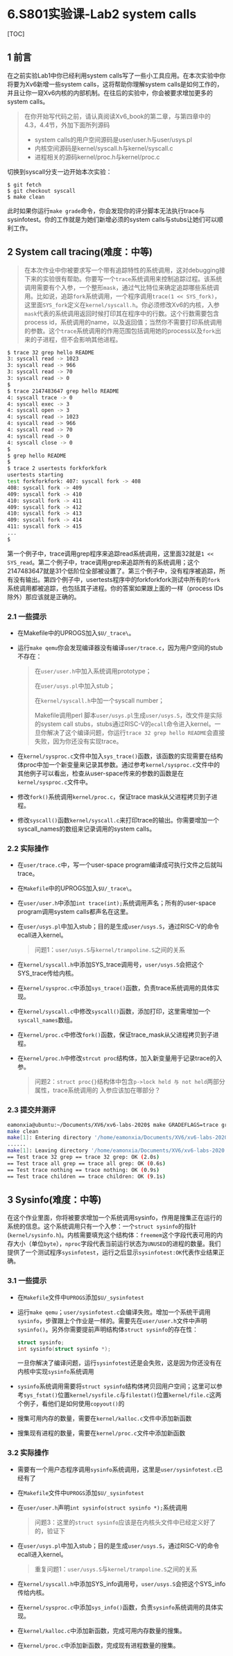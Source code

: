 # 6.S801实验课-Lab2 system calls

[TOC]

## 1 前言

在之前实验Lab1中你已经利用system calls写了一些小工具应用。在本次实验中你将要为Xv6新增一些system calls，这将帮助你理解system calls是如何工作的，并且让你一窥Xv6内核的内部机制。在往后的实验中，你会被要求增加更多的system calls。

> 在你开始写代码之前，请认真阅读Xv6_book的第二章，与第四章中的4.3，4.4节，外加下面所列源码
>
> - system calls的用户空间源码是user/user.h与user/usys.pl
> - 内核空间源码是kernel/syscall.h与kernel/syscall.c
> - 进程相关的源码kernel/proc.h与kernel/proc.c

切换到syscall分支一边开始本次实验：

```bahs
$ git fetch
$ git checkout syscall
$ make clean
```

此时如果你运行`make grade`命令，你会发现你的评分脚本无法执行trace与sysinfotest。你的工作就是为她们新增必须的system calls与stubs让她们可以顺利工作。

## 2 System call tracing(难度：中等)

> 在本次作业中你被要求写一个带有追踪特性的系统调用，这对debugging接下来的实验很有帮助。你要写一个`trace`系统调用来控制追踪过程。该系统调用需要有个入参，一个整形`mask`，通过气比特位来确定追踪哪些系统调用。比如说，追踪`fork`系统调用，一个程序调用`trace(1 << SYS_fork)`，这里面`SYS_fork`定义在`kernel/syscall.h`。你必须修改Xv6的内核，入参`mask`代表的系统调用返回时候打印其在程序中的行数。这个行数需要包含process id，系统调用的name，以及返回值；当然你不需要打印系统调用的参数。这个`trace`系统调用的作用范围包括调用她的process以及`fork`出来的子进程，但不会影响其他进程。

```bash
$ trace 32 grep hello README
3: syscall read -> 1023
3: syscall read -> 966
3: syscall read -> 70
3: syscall read -> 0
$
$ trace 2147483647 grep hello README
4: syscall trace -> 0
4: syscall exec -> 3
4: syscall open -> 3
4: syscall read -> 1023
4: syscall read -> 966
4: syscall read -> 70
4: syscall read -> 0
4: syscall close -> 0
$
$ grep hello README
$
$ trace 2 usertests forkforkfork
usertests starting
test forkforkfork: 407: syscall fork -> 408
408: syscall fork -> 409
409: syscall fork -> 410
410: syscall fork -> 411
409: syscall fork -> 412
410: syscall fork -> 413
409: syscall fork -> 414
411: syscall fork -> 415
...
$   
```

第一个例子中，trace调用grep程序来追踪read系统调用，这里面32就是`1 << SYS_read`。第二个例子中，trace调用grep来追踪所有的系统调用；这个2147483647就是31个低阶位全部被设置了。第三个例子中，没有程序被追踪，所有没有输出。第四个例子中，usertests程序中的forkforkfork测试中所有的`fork`系统调用都被追踪，也包括其子进程。你的答案如果跟上面的一样（process IDs除外）那应该就是正确的。

### 2.1 一些提示

* 在Makefile中的UPROGS加入`$U/_trace\`。

* 运行`make qemu`你会发现编译器没有编译`user/trace.c`，因为用户空间的stub不存在：

  > 在`user/user.h`中加入系统调用prototype； 
  >
  > 在`user/usys.pl`中加入stub；
  >
  > 在`kernel/syscall.h`中加一个syscall number；
  >
  > Makefile调用perl 脚本`user/usys.pl`生成`user/usys.S`，改文件是实际的system call stubs，stubs通过RISC-V的`ecall`命令进入kernel。一旦你解决了这个编译问题，你运行`trace 32 grep hello README`会直接失败，因为你还没有实现trace。

* 在`kernel/sysproc.c`文件中加入`sys_trace()`函数，该函数的实现需要在结构体proc中加一个新变量来记录其参数。通过参考`kernel/sysproc.c`文件中的其他例子可以看出，检查从user-space传来的参数的函数是在`kernel/sysproc.c`文件中。
* 修改`fork()`系统调用`kernel/proc.c`，保证trace mask从父进程拷贝到子进程。
* 修改`syscall()`函数`kernel/syscall.c`来打印trace的输出。你需要增加一个syscall_names的数组来记录调用的system calls。

### 2.2 实际操作

* 在`user/trace.c`中，写一个user-space program编译成可执行文件之后就叫trace。

* 在`Makefile`中的UPROGS加入`$U/_trace\`。

* 在`user/user.h`中添加`int trace(int);`系统调用声名；所有的user-space program调用system calls都声名在这里。

* 在`user/usys.pl`中加入stub；目的是生成`user/usys.S`，通过RISC-V的命令ecall进入kernel。

  > 问题1：`user/usys.S`与`kernel/trampoline.S`之间的关系

* 在`kernel/syscall.h`中添加SYS_trace调用号，`user/usys.S`会把这个SYS_trace传给内核。

* 在`kernel/sysproc.c`中添加`sys_trace()`函数，负责trace系统调用的具体实现。

* 在`kernel/syscall.c`中修改`syscall()`函数，添加打印，这里需增加一个`syscall_names`数组。

* 在`kernel/proc.c`中修改`fork()`函数，保证trace_mask从父进程拷贝到子进程。

* 在`kernel/proc.h`中修改`strcut proc`结构体，加入新变量用于记录trace的入参。

  > 问题2：`struct proc{}`结构体中包含`p->lock held 与 not held`两部分属性，trace系统调用的			入参应该加在哪部分？

### 2.3 提交并测评

```bash
eamonxia@ubuntu:~/Documents/XV6/xv6-labs-2020$ make GRADEFLAGS=trace grade
make clean
make[1]: Entering directory '/home/eamonxia/Documents/XV6/xv6-labs-2020'
......
make[1]: Leaving directory '/home/eamonxia/Documents/XV6/xv6-labs-2020'
== Test trace 32 grep == trace 32 grep: OK (2.0s)
== Test trace all grep == trace all grep: OK (0.6s)
== Test trace nothing == trace nothing: OK (0.9s)
== Test trace children == trace children: OK (9.1s)
```

## 3 Sysinfo(难度：中等)

在这个作业里面，你将被要求增加一个系统调用sysinfo，作用是搜集正在运行的系统的信息。这个系统调用只有一个入参：一个`struct sysinfo`的指针(`kernel/sysinfo.h`)。内核需要填充这个结构体：`freemem`这个字段代表可用的内存大小（单位`byte`），`nproc`字段代表当前运行状态为`UNUSED`的进程的数量。我们提供了一个测试程序`sysinfotest`，运行之后显示`sysinfotest:OK`代表作业结果正确。

### 3.1 一些提示

* 在`Makefile`文件中`UPROGS`添加`$U/_sysinfotest`

* 运行`make qemu`；`user/sysinfotest.c`会编译失败。增加一个系统干调用`sysinfo`，步骤跟上个作业是一样的。需要先在`user/user.h`文件中声明`sysinfo()`。另外你需要提前声明结构体`struct sysinfo`的存在性：

  ```c
  struct sysinfo;
  int sysinfo(struct sysinfo *);
  ```

  一旦你解决了编译问题，运行`sysinfotest`还是会失败，这是因为你还没有在内核中实现`sysinfo`系统调用

* `sysinfo`系统调用需要将`struct sysinfo`结构体拷贝回用户空间；这里可以参考`sys_fstat()`位置`kernel/sysfile.c`与`filestat()`位置`kernel/file.c`这两个例子，看他们是如何使用`copyout()`的

* 搜集可用内存的数量，需要在`kernel/kalloc.c`文件中添加新函数

* 搜集现有进程的数量，需要在`kernel/proc.c`文件中添加新函数

### 3.2 实际操作

* 需要有一个用户态程序调用`sysinfo`系统调用，这里是`user/sysinfotest.c`已经有了

* 在`Makefile`文件中`UPROGS`添加`$U/_sysinfotest`

* 在`user/user.h`声明`int sysinfo(struct sysinfo *);`系统调用

  >  问题3：这里的`struct sysinfo`应该是在内核头文件中已经定义好了的，验证下

* 在`user/usys.pl`中加入stub；目的是生成`user/usys.S`，通过RISC-V的命令ecall进入kernel。

  > 重复问题1：`user/usys.S`与`kernel/trampoline.S`之间的关系

* 在`kernel/syscall.h`中添加SYS_info调用号，`user/usys.S`会把这个SYS_info传给内核。

* 在`kernel/sysproc.c`中添加`sys_info()`函数，负责`sysinfo`系统调用的具体实现。
* 在`kernel/kalloc.c`中添加新函数，完成可用内存数量的搜集。
* 在`kernel/proc.c`中添加新函数，完成现有进程数量的搜集。
